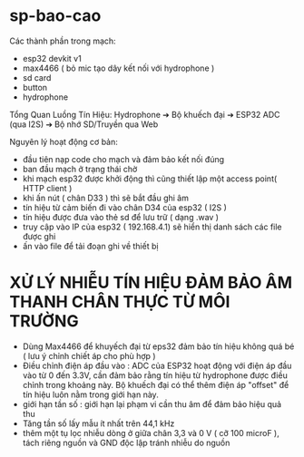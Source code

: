 # sp-bao-cao
Các thành phần trong mạch: 
+ esp32 devkit v1
+ max4466 ( bỏ mic tạo dây kết nối với hydrophone )
+ sd card
+ button
+ hydrophone


Tổng Quan Luồng Tín Hiệu:
Hydrophone ➔ Bộ khuếch đại ➔ ESP32 ADC (qua I2S) ➔ Bộ nhớ SD/Truyền qua Web

Nguyên lý hoạt động cơ bản:
  + đầu tiên nạp code cho mạch và đảm bảo kết nối đúng
  + ban đầu mạch ở trạng thái chờ
  + khi mạch esp32 được khởi động thì cũng thiết lập một access point( HTTP client )
  + khi ấn nút ( chân D33 ) thì sẽ bắt đầu ghi âm 
  + tín hiệu từ cảm biến đi vào chân D34 của esp32 ( I2S )
  + tín hiệu được đưa vào thẻ sd để lưu trữ ( dạng .wav )
  + truy cập vào IP của esp32 ( 192.168.4.1) sẽ hiển thị danh sách các file được ghi
  + ấn vào file để tải đoạn ghi về thiết bị
# XỬ LÝ NHIỄU TÍN HIỆU ĐẢM BẢO ÂM THANH CHÂN THỰC TỪ MÔI TRƯỜNG
  + Dùng Max4466 để khuyếch đại từ eps32 đảm bảo tín hiệu không quá bé ( lưu ý chỉnh chiết áp cho phù hợp ) 
  + Điều chỉnh điện áp đầu vào  : ADC của ESP32 hoạt động với điện áp đầu vào từ 0 đến 3.3V, 
  cần đảm bảo rằng tín hiệu từ hydrophone được điều chỉnh trong khoảng này. Bộ khuếch đại có thể thêm điện áp "offset" để tín hiệu luôn nằm trong giới hạn này.
  + giới hạn tần số : giới hạn lại phạm vi cần thu âm để đảm bảo hiệu quả thu 
  + Tăng tần số lấy mẫu ít nhất trên 44,1 kHz
  + thêm một tụ lọc nhiễu dòng ở giữa chân 3,3 và 0 V ( cỡ 100 microF ), tách riêng nguồn và GND độc lập tránh nhiễu do nguồn
